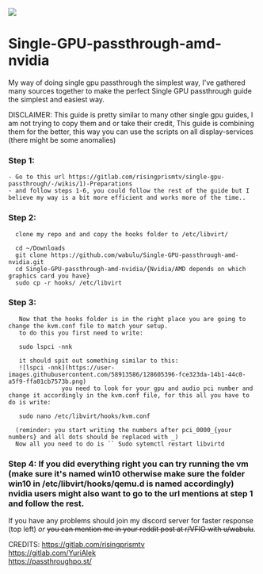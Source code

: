 <p align="left">
   <a href="https://discord.gg/ZpXvd2RJVz"><img src="https://img.shields.io/badge/discord-join-7289DA.svg?logo=discord&longCache=true&style=flat" /></a>
</p>

# Single-GPU-passthrough-amd-nvidia
My way of doing single gpu passthrough the simplest way, I've gathered many sources together to make the perfect Single GPU passthrough guide the simplest and easiest way.

DISCLAIMER: This guide is pretty similar to many other single gpu guides, I am not trying to copy them and or take their credit, This guide is combining them for the better, this way you can use the scripts on all display-services (there might be some anomalies)

### Step 1:

    - Go to this url https://gitlab.com/risingprismtv/single-gpu-passthrough/-/wikis/1)-Preparations
    - and follow steps 1-6, you could follow the rest of the guide but I believe my way is a bit more efficient and works more of the time..

### Step 2:
      clone my repo and and copy the hooks folder to /etc/libvirt/

      cd ~/Downloads
      git clone https://github.com/wabulu/Single-GPU-passthrough-amd-nvidia.git
      cd Single-GPU-passthrough-amd-nvidia/{Nvidia/AMD depends on which graphics card you have}
      sudo cp -r hooks/ /etc/libvirt

### Step 3:
       Now that the hooks folder is in the right place you are going to change the kvm.conf file to match your setup.
       to do this you first need to write:
      
       sudo lspci -nnk
      
       it should spit out something similar to this:
       ![lspci -nnk](https://user-images.githubusercontent.com/58913586/128605396-fce323da-14b1-44c0-a5f9-ffa01cb7573b.png)
                   you need to look for your gpu and audio pci number and change it accordingly in the kvm.conf file, for this all you have to do is write:
      
       sudo nano /etc/libvirt/hooks/kvm.conf
      
      (reminder: you start writing the numbers after pci_0000_{your numbers} and all dots should be replaced with _)
      Now all you need to do is `` Sudo sytemctl restart libvirtd
     
      
### Step 4: If you did everything right you can try running the vm (make sure it's named win10 otherwise make sure the folder win10 in /etc/libvirt/hooks/qemu.d is named accordingly) nvidia users might also want to go to the url mentions at step 1 and follow the rest.


If you have any problems should join my discord server for faster response (top left) *or* ~~you can mention me in your reddit post at r/VFIO with u/wabulu~~.

CREDITS:
        https://gitlab.com/risingprismtv        
        https://gitlab.com/YuriAlek        
        https://passthroughpo.st/
        
